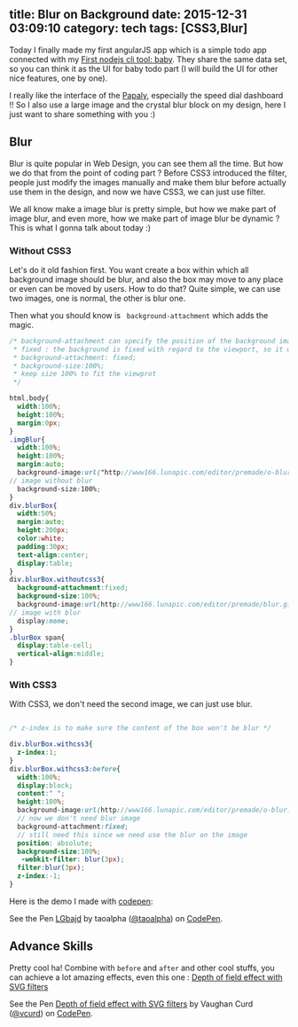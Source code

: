 title: Blur on Background
date: 2015-12-31 03:09:10
category: tech
tags: [CSS3,Blur]
---

Today I finally made my first angularJS app which is a simple todo app connected with my <a href="{% post_path tech-my-first-cli-tool-with-nodejs %}">First nodejs cli tool: baby</a>. They share the same data set, so you can think it as the UI for baby todo part (I will build the UI for other nice features, one by one).

I really like the interface of the [Papaly](https://papaly.com), especially the speed dial dashboard !! So I also use a large image and the crystal blur block on my design, here I just want to share something with you :)


## Blur

Blur is quite popular in Web Design, you can see them all the time. But how we do that from the point of coding part ? Before CSS3 introduced the filter, people just modify the images manually and make them blur before actually use them in the design, and now we have CSS3, we can just use filter.

We all know make a image blur is pretty simple, but how we make part of image blur, and even more, how we make part of image blur be dynamic ? This is what I gonna talk about today :)


### Without CSS3

Let's do it old fashion first. You want create a box within which all background image should be blur, and also the box may move to any place or even can be moved by users. How to do that? Quite simple, we can use two images, one is normal, the other is blur one. 

Then what you should know is ` background-attachment` which adds the magic.

``` scss
/* background-attachment can specify the position of the background image
 * fixed : the background is fixed with regard to the viewport, so it won't move with the element
 * background-attachment: fixed;
 * background-size:100%;
 * keep size 100% to fit the viewprot
 */

html,body{
  width:100%;
  height:100%;
  margin:0px;
}
.imgBlur{
  width:100%;
  height:100%;
  margin:auto;
  background-image:url("http://www166.lunapic.com/editor/premade/o-blur.gif");
// image without blur
  background-size:100%;
}
div.blurBox{
  width:50%;
  margin:auto;
  height:200px;
  color:white;
  padding:30px;
  text-align:center;
  display:table;
}
div.blurBox.withoutcss3{
  background-attachment:fixed;
  background-size:100%;
  background-image:url(http://www166.lunapic.com/editor/premade/blur.gif);
// image with blur 
  display:none;
}
.blurBox span{
  display:table-cell;
  vertical-align:middle;
}

```

### With CSS3

With CSS3, we don't need the second image, we can just use blur.

``` scss

/* z-index is to make sure the content of the box won't be blur */

div.blurBox.withcss3{
  z-index:1;
}
div.blurBox.withcss3:before{
  width:100%;
  display:block;
  content:" ";
  height:100%;
  background-image:url(http://www166.lunapic.com/editor/premade/o-blur.gif);
  // now we don't need blur image
  background-attachment:fixed;
  // still need this since we need use the blur on the image
  position: absolute;
  background-size:100%;
   -webkit-filter: blur(3px);
  filter:blur(3px);
  z-index:-1;
}
```

Here is the demo I made with [codepen](http://codepen.io/taoalpha/pen/LGbajd):

<p data-height="268" data-theme-id="0" data-slug-hash="LGbajd" data-default-tab="result" data-user="taoalpha" class='codepen'>See the Pen <a href='http://codepen.io/taoalpha/pen/LGbajd/'>LGbajd</a> by taoalpha (<a href='http://codepen.io/taoalpha'>@taoalpha</a>) on <a href='http://codepen.io'>CodePen</a>.</p>
<script async src="//assets.codepen.io/assets/embed/ei.js"></script>

## Advance Skills

Pretty cool ha! Combine with `before` and `after` and other cool stuffs,  you can achieve a lot amazing effects, even this one : [Depth of field effect with SVG filters](http://codepen.io/vcurd/pen/caFxz)

<p data-height="268" data-theme-id="0" data-slug-hash="caFxz" data-default-tab="result" data-user="vcurd" class='codepen'>See the Pen <a href='http://codepen.io/vcurd/pen/caFxz/'>Depth of field effect with SVG filters</a> by Vaughan Curd (<a href='http://codepen.io/vcurd'>@vcurd</a>) on <a href='http://codepen.io'>CodePen</a>.</p>
<script async src="//assets.codepen.io/assets/embed/ei.js"></script>

